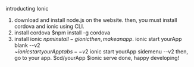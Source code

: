 introducting Ionic
1. download and install node.js on the website.
then, you must install cordova and ionic using CLI.
2. install cordova
	$npm install -g cordova
3. install ionic
	$npm install -g ionic
then, make an app.
	~$ionic start yourApp blank --v2	
	~$ionic start yourApp tabs --v2
	~$ionic start yourApp sidemenu --v2
then, go to your app.
	$cd/yourApp
	$ionic serve
done, happy developing!	
